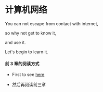 # 计算机网络

You can not escape from contact with internet,

so why not get to know it,

and use it.

Let's begin to learn it.

#### 前 3 章的阅读方式

- First to see [here](https://liupj.top/hnust-network/#/docs/期中复盘总结)

- 然后再阅读前三章
